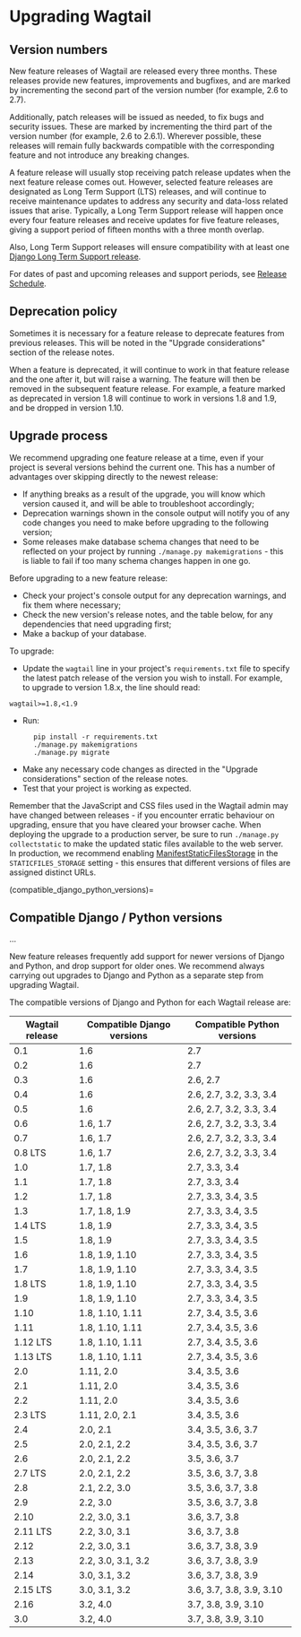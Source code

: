 # Upgrading Wagtail

## Version numbers


New feature releases of Wagtail are released every three months. These releases provide new features, improvements and bugfixes, and are marked by incrementing the second part of the version number (for example, 2.6 to 2.7).

Additionally, patch releases will be issued as needed, to fix bugs and security issues. These are marked by incrementing the third part of the version number (for example, 2.6 to 2.6.1). Wherever possible, these releases will remain fully backwards compatible with the corresponding feature and not introduce any breaking changes.

A feature release will usually stop receiving patch release updates when the next feature release comes out. However, selected feature releases are designated as Long Term Support (LTS) releases, and will continue to receive maintenance updates to address any security and data-loss related issues that arise. Typically, a Long Term Support release will happen once every four feature releases and receive updates for five feature releases, giving a support period of fifteen months with a three month overlap.

Also, Long Term Support releases will ensure compatibility with at least one [Django Long Term Support release](https://www.djangoproject.com/download/#supported-versions).

For dates of past and upcoming releases and support periods, see [Release Schedule](https://github.com/wagtail/wagtail/wiki/Release-schedule).

## Deprecation policy

Sometimes it is necessary for a feature release to deprecate features from previous releases. This will be noted in the "Upgrade considerations" section of the release notes.

When a feature is deprecated, it will continue to work in that feature release and the one after it, but will raise a warning. The feature will then be removed in the subsequent feature release. For example, a feature marked as deprecated in version 1.8 will continue to work in versions 1.8 and 1.9, and be dropped in version 1.10.


## Upgrade process

We recommend upgrading one feature release at a time, even if your project is several versions behind the current one. This has a number of advantages over skipping directly to the newest release:

- If anything breaks as a result of the upgrade, you will know which version caused it, and will be able to troubleshoot accordingly;
- Deprecation warnings shown in the console output will notify you of any code changes you need to make before upgrading to the following version;
- Some releases make database schema changes that need to be reflected on your project by running `./manage.py makemigrations` - this is liable to fail if too many schema changes happen in one go.

Before upgrading to a new feature release:

- Check your project's console output for any deprecation warnings, and fix them where necessary;
- Check the new version's release notes, and the [](compatible_django_python_versions) table below, for any dependencies that need upgrading first;
- Make a backup of your database.

To upgrade:

- Update the `wagtail` line in your project's `requirements.txt` file to specify the latest patch release of the version you wish to install. For example, to upgrade to version 1.8.x, the line should read:

```console
wagtail>=1.8,<1.9
```

- Run:

``` console
      pip install -r requirements.txt
      ./manage.py makemigrations
      ./manage.py migrate
```
- Make any necessary code changes as directed in the "Upgrade considerations" section of the release notes.
- Test that your project is working as expected.

Remember that the JavaScript and CSS files used in the Wagtail admin may have changed between releases - if you encounter erratic behaviour on upgrading, ensure that you have cleared your browser cache. When deploying the upgrade to a production server, be sure to run `./manage.py collectstatic` to make the updated static files available to the web server. In production, we recommend enabling [ManifestStaticFilesStorage](https://docs.djangoproject.com/en/stable/ref/contrib/staticfiles/#manifeststaticfilesstorage) in the `STATICFILES_STORAGE` setting - this ensures that different versions of files are assigned distinct URLs.


(compatible_django_python_versions)=

## Compatible Django / Python versions

...

New feature releases frequently add support for newer versions of Django and Python, and drop support for older ones. We recommend always carrying out upgrades to Django and Python as a separate step from upgrading Wagtail.

The compatible versions of Django and Python for each Wagtail release are:

| Wagtail release   | Compatible Django versions   | Compatible Python versions  |
|-------------------| --------------------------   | --------------------------  |
| 0.1               | 1.6                          | 2.7                         |
| 0.2               | 1.6                          | 2.7                         |
| 0.3               | 1.6                          | 2.6, 2.7                    |
| 0.4               | 1.6                          | 2.6, 2.7, 3.2, 3.3, 3.4     |
| 0.5               | 1.6                          | 2.6, 2.7, 3.2, 3.3, 3.4     |
| 0.6               | 1.6, 1.7                     | 2.6, 2.7, 3.2, 3.3, 3.4     |
| 0.7               | 1.6, 1.7                     | 2.6, 2.7, 3.2, 3.3, 3.4     |
| 0.8 LTS           | 1.6, 1.7                     | 2.6, 2.7, 3.2, 3.3, 3.4     |
| 1.0               | 1.7, 1.8                     | 2.7, 3.3, 3.4               |
| 1.1               | 1.7, 1.8                     | 2.7, 3.3, 3.4               |
| 1.2               | 1.7, 1.8                     | 2.7, 3.3, 3.4, 3.5          |
| 1.3               | 1.7, 1.8, 1.9                | 2.7, 3.3, 3.4, 3.5          |
| 1.4 LTS           | 1.8, 1.9                     | 2.7, 3.3, 3.4, 3.5          |
| 1.5               | 1.8, 1.9                     | 2.7, 3.3, 3.4, 3.5          |
| 1.6               | 1.8, 1.9, 1.10               | 2.7, 3.3, 3.4, 3.5          |
| 1.7               | 1.8, 1.9, 1.10               | 2.7, 3.3, 3.4, 3.5          |
| 1.8 LTS           | 1.8, 1.9, 1.10               | 2.7, 3.3, 3.4, 3.5          |
| 1.9               | 1.8, 1.9, 1.10               | 2.7, 3.3, 3.4, 3.5          |
| 1.10              | 1.8, 1.10, 1.11              | 2.7, 3.4, 3.5, 3.6          |
| 1.11              | 1.8, 1.10, 1.11              | 2.7, 3.4, 3.5, 3.6          |
| 1.12 LTS          | 1.8, 1.10, 1.11              | 2.7, 3.4, 3.5, 3.6          |
| 1.13 LTS          | 1.8, 1.10, 1.11              | 2.7, 3.4, 3.5, 3.6          |
| 2.0               | 1.11, 2.0                    | 3.4, 3.5, 3.6               |
| 2.1               | 1.11, 2.0                    | 3.4, 3.5, 3.6               |
| 2.2               | 1.11, 2.0                    | 3.4, 3.5, 3.6               |
| 2.3 LTS           | 1.11, 2.0, 2.1               | 3.4, 3.5, 3.6               |
| 2.4               | 2.0, 2.1                     | 3.4, 3.5, 3.6, 3.7          |
| 2.5               | 2.0, 2.1, 2.2                | 3.4, 3.5, 3.6, 3.7          |
| 2.6               | 2.0, 2.1, 2.2                | 3.5, 3.6, 3.7               |
| 2.7 LTS           | 2.0, 2.1, 2.2                | 3.5, 3.6, 3.7, 3.8          |
| 2.8               | 2.1, 2.2, 3.0                | 3.5, 3.6, 3.7, 3.8          |
| 2.9               | 2.2, 3.0                     | 3.5, 3.6, 3.7, 3.8          |
| 2.10              | 2.2, 3.0, 3.1                | 3.6, 3.7, 3.8               |
| 2.11 LTS          | 2.2, 3.0, 3.1                | 3.6, 3.7, 3.8               |
| 2.12              | 2.2, 3.0, 3.1                | 3.6, 3.7, 3.8, 3.9          |
| 2.13              | 2.2, 3.0, 3.1, 3.2           | 3.6, 3.7, 3.8, 3.9          |
| 2.14              | 3.0, 3.1, 3.2                | 3.6, 3.7, 3.8, 3.9          |
| 2.15 LTS          | 3.0, 3.1, 3.2                | 3.6, 3.7, 3.8, 3.9, 3.10    |
| 2.16              | 3.2, 4.0                     | 3.7, 3.8, 3.9, 3.10         |
| 3.0               | 3.2, 4.0                     | 3.7, 3.8, 3.9, 3.10         |
